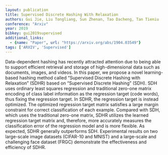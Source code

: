 ```yaml
---
layout: publication
title: Supervised Discrete Hashing With Relaxation
authors: Gui Jie, Liu Tongliang, Sun Zhenan, Tao Dacheng, Tan Tieniu
conference: "Arxiv"
year: 2019
bibkey: gui2019supervised
additional_links:
  - {name: "Paper", url: "https://arxiv.org/abs/1904.03549"}
tags: ['ARXIV', 'Supervised']
---
```

<p>Data-dependent hashing has recently attracted attention due to being
able to support efficient retrieval and storage of high-dimensional data
such as documents, images, and videos. In this paper, we propose a novel
learning-based hashing method called “Supervised Discrete Hashing with
Relaxation” (SDHR) based on “Supervised Discrete Hashing” (SDH). SDH
uses ordinary least squares regression and traditional zero-one matrix
encoding of class label information as the regression target (code
words), thus fixing the regression target. In SDHR, the regression
target is instead optimized. The optimized regression target matrix
satisfies a large margin constraint for correct classification of each
example. Compared with SDH, which uses the traditional zero-one matrix,
SDHR utilizes the learned regression target matrix and, therefore, more
accurately measures the classification error of the regression model and
is more flexible. As expected, SDHR generally outperforms SDH.
Experimental results on two large-scale image datasets (CIFAR-10 and
MNIST) and a large-scale and challenging face dataset (FRGC) demonstrate
the effectiveness and efficiency of SDHR.</p>
